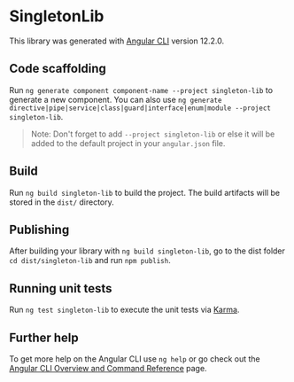 # SingletonLib

This library was generated with [Angular CLI](https://github.com/angular/angular-cli) version 12.2.0.

## Code scaffolding

Run `ng generate component component-name --project singleton-lib` to generate a new component. You can also use `ng generate directive|pipe|service|class|guard|interface|enum|module --project singleton-lib`.
> Note: Don't forget to add `--project singleton-lib` or else it will be added to the default project in your `angular.json` file. 

## Build

Run `ng build singleton-lib` to build the project. The build artifacts will be stored in the `dist/` directory.

## Publishing

After building your library with `ng build singleton-lib`, go to the dist folder `cd dist/singleton-lib` and run `npm publish`.

## Running unit tests

Run `ng test singleton-lib` to execute the unit tests via [Karma](https://karma-runner.github.io).

## Further help

To get more help on the Angular CLI use `ng help` or go check out the [Angular CLI Overview and Command Reference](https://angular.io/cli) page.
